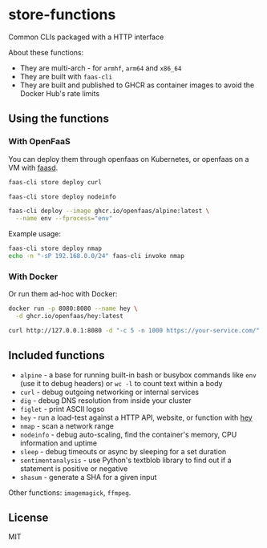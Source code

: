 # store-functions

Common CLIs packaged with a HTTP interface

About these functions:

* They are multi-arch - for `armhf`, `arm64` and `x86_64`
* They are built with `faas-cli`
* They are built and published to GHCR as container images to avoid the Docker Hub's rate limits

## Using the functions

### With OpenFaaS

You can deploy them through openfaas on Kubernetes, or openfaas on a VM with [faasd](https://github.com/openfaas/faasd).

```bash
faas-cli store deploy curl

faas-cli store deploy nodeinfo

faas-cli deploy --image ghcr.io/openfaas/alpine:latest \
  --name env --fprocess="env"
```

Example usage:

```bash
faas-cli store deploy nmap
echo -n "-sP 192.168.0.0/24" faas-cli invoke nmap
```

### With Docker

Or run them ad-hoc with Docker:

```bash
docker run -p 8080:8080 --name hey \
  -d ghcr.io/openfaas/hey:latest

curl http://127.0.0.1:8080 -d "-c 5 -n 1000 https://your-service.com/"
```

## Included functions

* `alpine` - a base for running built-in bash or busybox commands like `env` (use it to debug headers) or `wc -l` to count text within a body
* `curl` - debug outgoing networking or internal services
* `dig` - debug DNS resolution from inside your cluster
* `figlet` - print ASCII logso
* `hey` - run a load-test against a HTTP API, website, or function with [hey](https://github.com/rakyll/hey)
* `nmap` - scan a network range
* `nodeinfo` - debug auto-scaling, find the container's memory, CPU information and uptime
* `sleep` - debug timeouts or async by sleeping for a set duration
* `sentimentanalysis` - use Python's textblob library to find out if a statement is positive or negative
* `shasum` - generate a SHA for a given input

Other functions: `imagemagick`, `ffmpeg`.

## License

MIT
